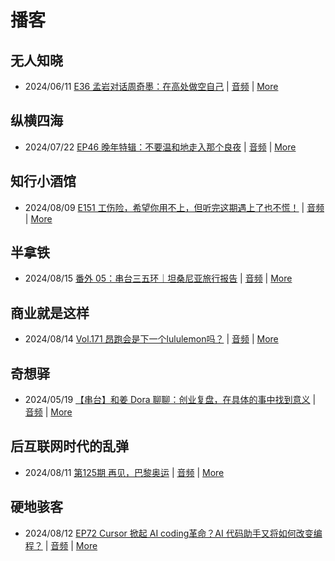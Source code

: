 # 播客

## 无人知晓
- 2024/06/11 [E36 孟岩对话周奇墨：在高处做空自己](https://www.xiaoyuzhoufm.com/episode/6667f31dc26e396a36eefe25) | [音频](https://dts-api.xiaoyuzhoufm.com/track/611719d3cb0b82e1df0ad29e/6667f31dc26e396a36eefe25/media.xyzcdn.net/ljJYPINg_uUnMMt8WMuIsiU41BZt.m4a) | [More](channels/%E6%97%A0%E4%BA%BA%E7%9F%A5%E6%99%93.md)

## 纵横四海
- 2024/07/22 [EP46 晚年特辑：不要温和地走入那个良夜](https://www.ximalaya.com/sound/743016477) | [音频](https://audio.xmcdn.com/storages/1da1-audiofreehighqps/66/46/GKwRIMAKc7cBBgNOqAL0lyx-.m4a) | [More](channels/%E7%BA%B5%E6%A8%AA%E5%9B%9B%E6%B5%B7.md)

## 知行小酒馆
- 2024/08/09 [E151 工伤险，希望你用不上，但听完这期遇上了也不慌！](https://www.xiaoyuzhoufm.com/episode/66b57b6b33591c27bec8c40b) | [音频](https://dts-api.xiaoyuzhoufm.com/track/6013f9f58e2f7ee375cf4216/66b57b6b33591c27bec8c40b/media.xyzcdn.net/lo71TfN__DCCTGlQgoL2i0XsUyPu.m4a) | [More](channels/%E7%9F%A5%E8%A1%8C%E5%B0%8F%E9%85%92%E9%A6%86.md)

## 半拿铁
- 2024/08/15 [番外 05：串台三五环｜坦桑尼亚旅行报告](https://www.ximalaya.com/sound/748633683) | [音频](https://dl.wavpub.com/item/227_31602823_6492.m4a) | [More](channels/%E5%8D%8A%E6%8B%BF%E9%93%81.md)

## 商业就是这样
- 2024/08/14 [Vol.171 昂跑会是下一个lululemon吗？](https://www.ximalaya.com/sound/748707723) | [音频](https://aod.cos.tx.xmcdn.com/storages/ae1f-audiofreehighqps/0D/EE/GKwRIasKkqGgAM9UZwMAJSyq.m4a) | [More](channels/%E5%95%86%E4%B8%9A%E5%B0%B1%E6%98%AF%E8%BF%99%E6%A0%B7.md)

## 奇想驿
- 2024/05/19 [【串台】和姜 Dora 聊聊：创业复盘，在具体的事中找到意义](https://www.xiaoyuzhoufm.com/episode/664962d382b428eafd844366) | [音频](https://dts-api.xiaoyuzhoufm.com/track/6034daea97755b8fc9c66480/664962d382b428eafd844366/media.xyzcdn.net/llloyy2KoUURla1cgosxmkenwwHw.m4a) | [More](channels/%E5%A5%87%E6%83%B3%E9%A9%BF.md)

## 后互联网时代的乱弹
- 2024/08/11 [第125期 再见，巴黎奥运](https://hosting.wavpub.cn/pie/ep125/) | [音频](https://tk.wavpub.com/WPDL_vmyRUzztmPuxtwRuAJGLceQuQcrrguHFHAGVsSWEpTESRvmkayBXerVwAB-44.mp3) | [More](channels/%E5%90%8E%E4%BA%92%E8%81%94%E7%BD%91%E6%97%B6%E4%BB%A3%E7%9A%84%E4%B9%B1%E5%BC%B9.md)

## 硬地骇客
- 2024/08/12 [EP72 Cursor 掀起 AI coding革命？AI 代码助手又将如何改变编程？](https://www.xiaoyuzhoufm.com/episode/66ba10d933591c27be8c2f8a) | [音频](https://dts-api.xiaoyuzhoufm.com/track/640ee2438be5d40013fe4a87/66ba10d933591c27be8c2f8a/media.xyzcdn.net/libHq8P06aS1dU7MaWYJMfpuh8Vo.m4a) | [More](channels/%E7%A1%AC%E5%9C%B0%E9%AA%87%E5%AE%A2.md)

